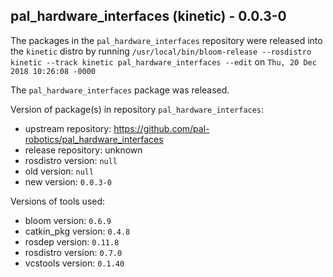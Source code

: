 ## pal_hardware_interfaces (kinetic) - 0.0.3-0

The packages in the `pal_hardware_interfaces` repository were released into the `kinetic` distro by running `/usr/local/bin/bloom-release --rosdistro kinetic --track kinetic pal_hardware_interfaces --edit` on `Thu, 20 Dec 2018 10:26:08 -0000`

The `pal_hardware_interfaces` package was released.

Version of package(s) in repository `pal_hardware_interfaces`:

- upstream repository: https://github.com/pal-robotics/pal_hardware_interfaces
- release repository: unknown
- rosdistro version: `null`
- old version: `null`
- new version: `0.0.3-0`

Versions of tools used:

- bloom version: `0.6.9`
- catkin_pkg version: `0.4.8`
- rosdep version: `0.11.8`
- rosdistro version: `0.7.0`
- vcstools version: `0.1.40`


